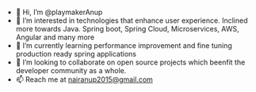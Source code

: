 - 👋 Hi, I’m @playmakerAnup
- 👀 I’m interested in technologies that enhance user experience. Inclined more towards Java. Spring boot, Spring Cloud, Microservices, AWS, Angular and many more
- 🌱 I’m currently learning performance improvement and fine tuning production ready spring applications 
- 💞️ I’m looking to collaborate on open source projects which beenfit the developer community as a whole.
- 📫 Reach me at nairanup2015@gmail.com

<!---
playmakerAnup/playmakerAnup is a ✨ special ✨ repository because its `README.md` (this file) appears on your GitHub profile.
You can click the Preview link to take a look at your changes.
--->
